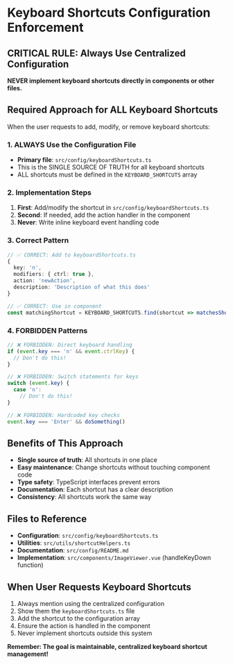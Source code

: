 # Keyboard Shortcuts Configuration Enforcement

## CRITICAL RULE: Always Use Centralized Configuration

**NEVER implement keyboard shortcuts directly in components or other files.**

## Required Approach for ALL Keyboard Shortcuts

When the user requests to add, modify, or remove keyboard shortcuts:

### 1. ALWAYS Use the Configuration File
- **Primary file**: `src/config/keyboardShortcuts.ts`
- This is the SINGLE SOURCE OF TRUTH for all keyboard shortcuts
- ALL shortcuts must be defined in the `KEYBOARD_SHORTCUTS` array

### 2. Implementation Steps
1. **First**: Add/modify the shortcut in `src/config/keyboardShortcuts.ts`
2. **Second**: If needed, add the action handler in the component
3. **Never**: Write inline keyboard event handling code

### 3. Correct Pattern
```typescript
// ✅ CORRECT: Add to keyboardShortcuts.ts
{
  key: 'n',
  modifiers: { ctrl: true },
  action: 'newAction',
  description: 'Description of what this does'
}

// ✅ CORRECT: Use in component
const matchingShortcut = KEYBOARD_SHORTCUTS.find(shortcut => matchesShortcut(event, shortcut))
```

### 4. FORBIDDEN Patterns
```typescript
// ❌ FORBIDDEN: Direct keyboard handling
if (event.key === 'n' && event.ctrlKey) {
  // Don't do this!
}

// ❌ FORBIDDEN: Switch statements for keys
switch (event.key) {
  case 'n':
    // Don't do this!
}

// ❌ FORBIDDEN: Hardcoded key checks
event.key === 'Enter' && doSomething()
```

## Benefits of This Approach
- **Single source of truth**: All shortcuts in one place
- **Easy maintenance**: Change shortcuts without touching component code
- **Type safety**: TypeScript interfaces prevent errors
- **Documentation**: Each shortcut has a clear description
- **Consistency**: All shortcuts work the same way

## Files to Reference
- **Configuration**: `src/config/keyboardShortcuts.ts`
- **Utilities**: `src/utils/shortcutHelpers.ts`
- **Documentation**: `src/config/README.md`
- **Implementation**: `src/components/ImageViewer.vue` (handleKeyDown function)

## When User Requests Keyboard Shortcuts
1. Always mention using the centralized configuration
2. Show them the `keyboardShortcuts.ts` file
3. Add the shortcut to the configuration array
4. Ensure the action is handled in the component
5. Never implement shortcuts outside this system

**Remember: The goal is maintainable, centralized keyboard shortcut management!**